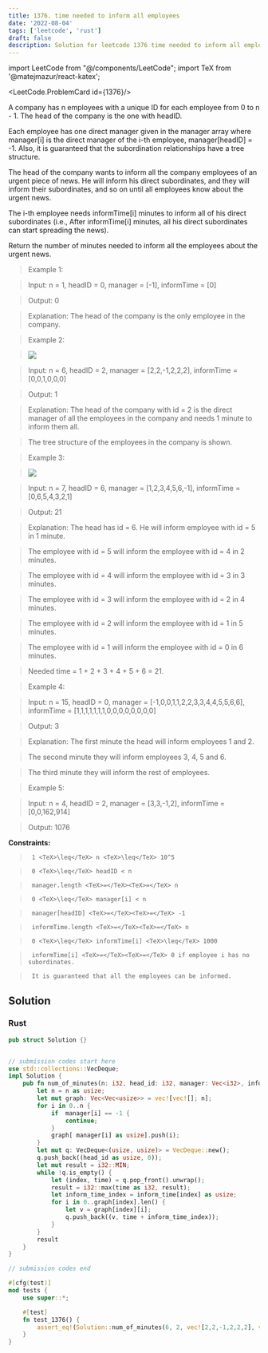 ```yaml
---
title: 1376. time needed to inform all employees
date: '2022-08-04'
tags: ['leetcode', 'rust']
draft: false
description: Solution for leetcode 1376 time needed to inform all employees
---
```

import LeetCode from "@/components/LeetCode";
import TeX from '@matejmazur/react-katex';

<LeetCode.ProblemCard id={1376}/>
 

  A company has n employees with a unique ID for each employee from 0 to n - 1. The head of the company is the one with headID.

  Each employee has one direct manager given in the manager array where manager[i] is the direct manager of the i-th employee, manager[headID] <TeX>=</TeX> -1. Also, it is guaranteed that the subordination relationships have a tree structure.

  The head of the company wants to inform all the company employees of an urgent piece of news. He will inform his direct subordinates, and they will inform their subordinates, and so on until all employees know about the urgent news.

  The i-th employee needs informTime[i] minutes to inform all of his direct subordinates (i.e., After informTime[i] minutes, all his direct subordinates can start spreading the news).

  Return the number of minutes needed to inform all the employees about the urgent news.

   

 >   Example 1:

  

 >   Input: n <TeX>=</TeX> 1, headID <TeX>=</TeX> 0, manager <TeX>=</TeX> [-1], informTime <TeX>=</TeX> [0]

 >   Output: 0

 >   Explanation: The head of the company is the only employee in the company.

  

 >   Example 2:

 >   ![](https://assets.leetcode.com/uploads/2020/02/27/graph.png)

 >   Input: n <TeX>=</TeX> 6, headID <TeX>=</TeX> 2, manager <TeX>=</TeX> [2,2,-1,2,2,2], informTime <TeX>=</TeX> [0,0,1,0,0,0]

 >   Output: 1

 >   Explanation: The head of the company with id <TeX>=</TeX> 2 is the direct manager of all the employees in the company and needs 1 minute to inform them all.

 >   The tree structure of the employees in the company is shown.

  

 >   Example 3:

 >   ![](https://assets.leetcode.com/uploads/2020/02/28/1730_example_3_5.PNG)

 >   Input: n <TeX>=</TeX> 7, headID <TeX>=</TeX> 6, manager <TeX>=</TeX> [1,2,3,4,5,6,-1], informTime <TeX>=</TeX> [0,6,5,4,3,2,1]

 >   Output: 21

 >   Explanation: The head has id <TeX>=</TeX> 6. He will inform employee with id <TeX>=</TeX> 5 in 1 minute.

 >   The employee with id <TeX>=</TeX> 5 will inform the employee with id <TeX>=</TeX> 4 in 2 minutes.

 >   The employee with id <TeX>=</TeX> 4 will inform the employee with id <TeX>=</TeX> 3 in 3 minutes.

 >   The employee with id <TeX>=</TeX> 3 will inform the employee with id <TeX>=</TeX> 2 in 4 minutes.

 >   The employee with id <TeX>=</TeX> 2 will inform the employee with id <TeX>=</TeX> 1 in 5 minutes.

 >   The employee with id <TeX>=</TeX> 1 will inform the employee with id <TeX>=</TeX> 0 in 6 minutes.

 >   Needed time <TeX>=</TeX> 1 + 2 + 3 + 4 + 5 + 6 <TeX>=</TeX> 21.

  

 >   Example 4:

  

 >   Input: n <TeX>=</TeX> 15, headID <TeX>=</TeX> 0, manager <TeX>=</TeX> [-1,0,0,1,1,2,2,3,3,4,4,5,5,6,6], informTime <TeX>=</TeX> [1,1,1,1,1,1,1,0,0,0,0,0,0,0,0]

 >   Output: 3

 >   Explanation: The first minute the head will inform employees 1 and 2.

 >   The second minute they will inform employees 3, 4, 5 and 6.

 >   The third minute they will inform the rest of employees.

  

 >   Example 5:

  

 >   Input: n <TeX>=</TeX> 4, headID <TeX>=</TeX> 2, manager <TeX>=</TeX> [3,3,-1,2], informTime <TeX>=</TeX> [0,0,162,914]

 >   Output: 1076

  

   

  **Constraints:**

  

 >   	1 <TeX>\leq</TeX> n <TeX>\leq</TeX> 10^5

 >   	0 <TeX>\leq</TeX> headID < n

 >   	manager.length <TeX>=</TeX><TeX>=</TeX> n

 >   	0 <TeX>\leq</TeX> manager[i] < n

 >   	manager[headID] <TeX>=</TeX><TeX>=</TeX> -1

 >   	informTime.length <TeX>=</TeX><TeX>=</TeX> n

 >   	0 <TeX>\leq</TeX> informTime[i] <TeX>\leq</TeX> 1000

 >   	informTime[i] <TeX>=</TeX><TeX>=</TeX> 0 if employee i has no subordinates.

 >   	It is guaranteed that all the employees can be informed.


## Solution
### Rust
```rust
pub struct Solution {}


// submission codes start here
use std::collections::VecDeque;
impl Solution {
    pub fn num_of_minutes(n: i32, head_id: i32, manager: Vec<i32>, inform_time: Vec<i32>) -> i32 {
        let n = n as usize;
        let mut graph: Vec<Vec<usize>> = vec![vec![]; n];
        for i in 0..n {
            if  manager[i] == -1 {
                continue;
            }
            graph[ manager[i] as usize].push(i);
        }
        let mut q: VecDeque<(usize, usize)> = VecDeque::new();
        q.push_back((head_id as usize, 0));
        let mut result = i32::MIN;
        while !q.is_empty() {
            let (index, time) = q.pop_front().unwrap();
            result = i32::max(time as i32, result);
            let inform_time_index = inform_time[index] as usize;
            for i in 0..graph[index].len() {
                let v = graph[index][i];
                q.push_back((v, time + inform_time_index));
            }
        }
        result
    }
}

// submission codes end

#[cfg(test)]
mod tests {
    use super::*;

    #[test]
    fn test_1376() {
        assert_eq!(Solution::num_of_minutes(6, 2, vec![2,2,-1,2,2,2], vec![0,0,1,0,0,0]), 1);
    }
}

```
